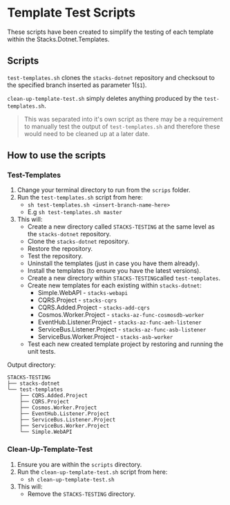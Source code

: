 # Template Test Scripts

These scripts have been created to simplify the testing of each template within the Stacks.Dotnet.Templates.

## Scripts

`test-templates.sh` clones the `stacks-dotnet` repository and checksout to the specified branch inserted as parameter 1(`$1`). 

`clean-up-template-test.sh` simply deletes anything produced by the `test-templates.sh`. 
> This was separated into it's own script as there may be a requirement to manually test the output of `test-templates.sh` and therefore these would need to be cleaned up at a later date. 

## How to use the scripts

### Test-Templates

1. Change your terminal directory to run from the `scrips` folder.
2. Run the `test-templates.sh` script from here:
    - `sh test-templates.sh <insert-branch-name-here>`
    - E.g `sh test-templates.sh master`
3. This will: 
    - Create a new directory called `STACKS-TESTING` at the same level as the `stacks-dotnet` repository.
    - Clone the `stacks-dotnet` repository.
    - Restore the repository.
    - Test the repository.
    - Uninstall the templates (just in case you have them already).
    - Install the templates (to ensure you have the latest versions).
    - Create a new directory within `STACKS-TESTING`called `test-templates`.
    - Create new templates for each existing within `stacks-dotnet`:
        - Simple.WebAPI - `stacks-webapi`
        - CQRS.Project - `stacks-cqrs`
        - CQRS.Added.Project - `stacks-add-cqrs`
        - Cosmos.Worker.Project - `stacks-az-func-cosmosdb-worker`
        - EventHub.Listener.Project - `stacks-az-func-aeh-listener`
        - ServiceBus.Listener.Project - `stacks-az-func-asb-listener`
        - ServiceBus.Worker.Project - `stacks-asb-worker`
    - Test each new created template project by restoring and running the unit tests. 

Output directory:

```
STACKS-TESTING
├── stacks-dotnet
└── test-templates
    ├── CQRS.Added.Project
    ├── CQRS.Project
    ├── Cosmos.Worker.Project
    ├── EventHub.Listener.Project
    ├── ServiceBus.Listener.Project
    ├── ServiceBus.Worker.Project
    └── Simple.WebAPI
```

### Clean-Up-Template-Test

1. Ensure you are within the `scripts` directory.
2. Run the `clean-up-template-test.sh` script from here:
    - `sh clean-up-template-test.sh`
3. This will:
    - Remove the `STACKS-TESTING` directory.


